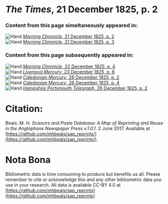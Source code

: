 # *The Times*, 21 December 1825, p. 2  
  
### Content from this page simeltaneously appeared in:  
![Hand](http://scissorsandpaste.net/wp-content/uploads/2017/06/smallhandpointer.png) [*Morning Chronicle*, 21 December 1825, p. 2](https://mhbeals.github.io/sap_html/Morning-Chronicle/Morning-Chronicle-21-December-1825-p-2)  
![Hand](http://scissorsandpaste.net/wp-content/uploads/2017/06/smallhandpointer.png) [*Morning Chronicle*, 21 December 1825, p. 3](https://mhbeals.github.io/sap_html/Morning-Chronicle/Morning-Chronicle-21-December-1825-p-3)  
  
### Content from this page subsequently appeared in:  
![Hand](http://scissorsandpaste.net/wp-content/uploads/2017/06/smallhandpointer.png) [*Morning Chronicle*, 22 December 1825, p. 4](https://mhbeals.github.io/sap_html/Morning-Chronicle/Morning-Chronicle-22-December-1825-p-4)  
![Hand](http://scissorsandpaste.net/wp-content/uploads/2017/06/smallhandpointer.png) [*Liverpool Mercury*, 23 December 1825, p. 6](https://mhbeals.github.io/sap_html/Liverpool-Mercury/Liverpool-Mercury-23-December-1825-p-6)  
![Hand](http://scissorsandpaste.net/wp-content/uploads/2017/06/smallhandpointer.png) [*Caledonian Mercury*, 26 December 1825, p. 2](https://mhbeals.github.io/sap_html/Caledonian-Mercury/Caledonian-Mercury-26-December-1825-p-2)  
![Hand](http://scissorsandpaste.net/wp-content/uploads/2017/06/smallhandpointer.png) [*Caledonian Mercury*, 26 December 1825, p. 4](https://mhbeals.github.io/sap_html/Caledonian-Mercury/Caledonian-Mercury-26-December-1825-p-4)  
![Hand](http://scissorsandpaste.net/wp-content/uploads/2017/06/smallhandpointer.png) [*Hampshire Portsmouth Telegraph*, 26 December 1825, p. 2](https://mhbeals.github.io/sap_html/Hampshire-Portsmouth-Telegraph/Hampshire-Portsmouth-Telegraph-26-December-1825-p-2)  


# Citation: 

Beals. M. H. *Scissors and Paste Database: A Map of Reprinting and Reuse in the Anglophone Newspaper Press v.1.0.1.* 2 June 2017. Available at [https://github.com/mhbeals/sap_reprints/](https://github.com/mhbeals/sap_reprints/). 

# Nota Bona

Bibliometric data is time consuming to produce but benefits us all. Please remember to cite or acknowledge this and any other bibliometric data you use in your research. All data is available CC-BY 4.0 at [https://github.com/mhbeals/sap_reprints](https://github.com/mhbeals/sap_reprints)